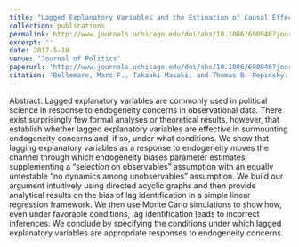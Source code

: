 ```yaml
---
title: "Lagged Explanatory Variables and the Estimation of Causal Effects"
collection: publications
permalink: http://www.journals.uchicago.edu/doi/abs/10.1086/690946?journalCode=jop#.WR7se4yUCNE
excerpt: ''
date: 2017-5-18
venue: 'Journal of Politics'
paperurl: 'http://www.journals.uchicago.edu/doi/abs/10.1086/690946?journalCode=jop#.WR7se4yUCNE'
citation: 'Bellemare, Marc F., Takaaki Masaki, and Thomas B. Pepinsky. (2017). &quot;Lagged Explanatory Variables and the Estimation of Causal Effect.&quot; <i>Journal of Politics</i>. 79(3): 949-963.'
---
```


Abstract: Lagged explanatory variables are commonly used in political science in response to endogeneity concerns in observational data. There exist surprisingly few formal analyses or theoretical results, however, that establish whether lagged explanatory variables are effective in surmounting endogeneity concerns and, if so, under what conditions. We show that lagging explanatory variables as a response to endogeneity moves the channel through which endogeneity biases parameter estimates, supplementing a “selection on observables” assumption with an equally untestable “no dynamics among unobservables” assumption. We build our argument intuitively using directed acyclic graphs and then provide analytical results on the bias of lag identification in a simple linear regression framework. We then use Monte Carlo simulations to show how, even under favorable conditions, lag identification leads to incorrect inferences. We conclude by specifying the conditions under which lagged explanatory variables are appropriate responses to endogeneity concerns.
